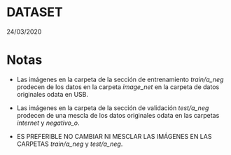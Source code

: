 # DATASET

24/03/2020
# Notas
- Las imágenes en la carpeta de la sección de entrenamiento *train/a_neg* prodecen de los datos en la carpeta *image_net* en la carpeta de datos originales odata en USB.

- Las imágenes en la carpeta de la  sección de validación *test/a_neg* prodecen de una mescla de los datos originales odata en las carpetas *internet* y *negativo_o*. 

- ES PREFERIBLE NO CAMBIAR NI MESCLAR LAS IMÁGENES EN LAS CARPETAS *train/a_neg* y *test/a_neg*. 